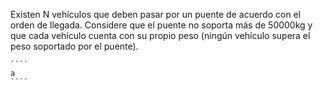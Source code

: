 Existen N vehículos que deben pasar por un puente de acuerdo con el orden de llegada. Considere que el puente no soporta más de 50000kg y que cada vehículo cuenta con su propio peso (ningún vehículo supera el peso soportado por el puente).

    ````
    a
    ````